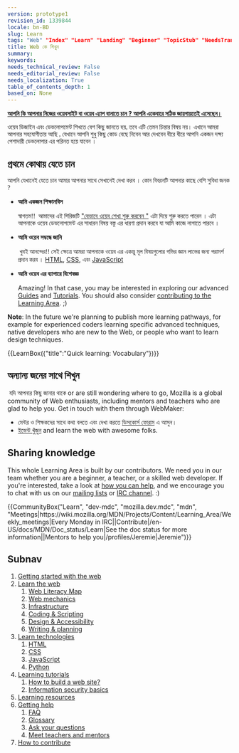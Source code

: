 ```yaml
---
version: prototype1
revision_id: 1339844
locale: bn-BD
slug: Learn
tags: "Web" "Index" "Learn" "Landing" "Beginner" "TopicStub" "NeedsTranslation"
title: Web কে শিখুন
summary: 
keywords: 
needs_technical_review: False
needs_editorial_review: False
needs_localization: True
table_of_contents_depth: 1
based_on: None
---
```

<div class="summary">
<p><u><strong id="docs-internal-guid-882eb067-dfbc-b1a1-15fd-8230d416ac78">আপনি কি আপনার নিজের ওয়েবসাইট বা ওয়েব এ্যাপ বানাতে চান ? আপনি একেবারে সঠিক জায়গায়তেই এসেছেন।</strong></u></p>
</div>

<p><font face="FreeSans"><font face="SolaimanLipi">ওয়েব ডিজাইন এবং ডেভলোপমেন্ট শিখতে বেশ কিছু জানতে হয়</font></font><font face="SolaimanLipi">, </font><font face="FreeSans"><font face="SolaimanLipi">তবে এটি তেমন চিন্তার বিষয় নয়। এখানে আমরা আপনার সহযোগীতায় আছি </font></font><font face="SolaimanLipi">, </font><font face="FreeSans"><font face="SolaimanLipi">যেখানে আপনি শুধু কিছু কোড বেছে নিবেন আর দেখবেন&nbsp;ধীরে ধীরে আপনি একজন দক্ষ্য পেশাদারী ডেভলোপার এর পরিনত হয়ে যাবেন ।</font></font></p>

<h2 id="প্রথমে_কোথায়_যেতে_চান">প্রথমে কোথায় যেতে চান&nbsp;</h2>

<p><font face="FreeSans"><font face="SolaimanLipi">আপনি যেখানেই যেতে চান আমার আপনার সাথে সেখানেই দেখা করব । কোন বিবরনটি আপনার কাছে বেশি সুবিধা জনক </font></font><font face="SolaimanLipi">?</font><strong> </strong></p>

<ul class="card-grid">
 <li><strong id="docs-internal-guid-7da75c9c-dfcb-0613-512e-903b8f31af91">আমি একজন শিক্ষানবিস</strong>

  <p><font face="FreeSans"><font face="SolaimanLipi">স্বাগতম</font></font><font face="SolaimanLipi">!! &nbsp;</font><font face="FreeSans"><font face="SolaimanLipi">আমাদের এই সিরিজটি</font></font> <a href="/en-US/Learn/Getting_started_with_the_web">"যেভাবে ওয়েব শেখা শুরু করবেন&nbsp;"</a>&nbsp;এটা<font face="FreeSans"><strong><font face="SolaimanLipi">&nbsp;</font></strong><font face="SolaimanLipi">দিয়ে শুরু করতে পারেন ।&nbsp;এটা আপনাকে ওয়েব ডেভলোপমেন্ট এর সাধারন বিষয় বস্তু এর ধারণা প্রদান করবে যা আমি কাজে লাগাতে পারবে ।</font></font></p>
 </li>
 <li><strong id="docs-internal-guid-7da75c9c-dfca-c553-2f44-21afe2603352">আমি ওয়েব সম্বন্ধে জানি</strong>
  <p><strong id="docs-internal-guid-882eb067-e8e4-cce6-30f2-0bb4764ccf68">&nbsp;</strong><font face="FreeSans"><font face="SolaimanLipi">খুবই আনন্দের</font></font><font face="SolaimanLipi">!! </font><font face="FreeSans"><font face="SolaimanLipi">সেই ক্ষেত্রে আমরা আপনাকে ওয়েব এর একন্তু মূল বিষয়গুলোর গভির জ্ঞান লাভের জন্য পরামর্শ প্রদান করব ।&nbsp;</font></font><a href="/en-US/docs/Learn/HTML">HTML</a>, <a href="/en-US/docs/Learn/CSS">CSS</a>, এবং&nbsp;<a href="/en-US/docs/Learn/JavaScript">JavaScript</a></p>
 </li>
 <li><strong id="docs-internal-guid-7da75c9c-dfcc-5d84-9629-bb0fffa3c10c">আমি ওয়েব এর ব্যাপারে বিশেষজ্ঞ</strong>
  <p>Amazing! In that case, you may be interested in exploring our advanced <a href="/en-US/docs/Web/Guide">Guides</a> and <a href="/en-US/docs/Web/Tutorials">Tutorials</a>. You should also consider <a href="/en-US/Learn/How_to_contribute">contributing to the Learning Area</a>. ;)</p>
 </li>
</ul>

<div class="note">
<p><strong>Note</strong>: In the future we're planning to publish more learning pathways, for example for experienced coders learning specific advanced techniques, native developers who are new to the Web, or people who want to learn design techniques.</p>
</div>

<p>{{LearnBox({"title":"Quick learning: Vocabulary"})}}</p>

<h2 id="অন্যান্য_জনের_সাথে_শিখুন">অন্যান্য জনের সাথে শিখুন</h2>

<p>&nbsp;যদি আপনার কিছু জানার থাকে&nbsp;or are still wondering where to go, Mozilla is a global community of Web enthusiasts, including mentors and teachers who are glad to help you. Get in touch with them through WebMaker:</p>

<ul>
 <li>মেন্টর ও শিক্ষকদের সাথে কথা বলতে এবং&nbsp;দেখা করতে&nbsp;<a href="http://discourse.webmaker.org/" rel="external">ডিসকোর্স ফোরাম</a>&nbsp;এ আসুন।</li>
 <li><a href="https://events.webmaker.org/">ইভেন্ট খুঁজুন</a>&nbsp;and learn the web with awesome folks.</li>
</ul>

<h2 id="Sharing_knowledge">Sharing knowledge</h2>

<p>This whole Learning Area is built by our contributors. We need you in our team whether you are a beginner, a teacher, or a skilled web developer. If you're interested, take a look at <a href="/en-US/Learn/How_to_contribute">how you can help</a>, and we encourage you to chat with us on our <a href="/en-US/docs/MDN/Community#Join_our_mailing_lists">mailing lists</a> or <a href="/en-US/docs/MDN/Community#Get_into_IRC">IRC channel</a>. :)</p>

<p>{{CommunityBox("Learn", "dev-mdc", "mozilla.dev.mdc", "mdn", "Meetings|https://wiki.mozilla.org/MDN/Projects/Content/Learning_Area/Weekly_meetings|Every Monday in IRC||Contribute|/en-US/docs/MDN/Doc_status/Learn|See the doc status for more information||Mentors to help you|/profiles/Jeremie|Jeremie")}}</p>

<h2 id="Subnav">Subnav</h2>

<ol>
 <li><a href="/en-US/Learn/Getting_started_with_the_web">Getting started with the web</a></li>
 <li><a href="/en-US/Learn/Skills">Learn the web</a>
  <ol>
   <li><a href="https://webmaker.org/en-US/literacy" rel="external">Web Literacy Map</a></li>
   <li><a href="/en-US/Learn/Web_Mechanics">Web mechanics</a></li>
   <li><a href="/en-US/Learn/Infrastructure">Infrastructure</a></li>
   <li><a href="/en-US/Learn/Coding-Scripting">Coding &amp; Scripting</a></li>
   <li><a href="/en-US/Learn/Design_and_Accessibility">Design &amp; Accessibility</a></li>
   <li><a href="/en-US/Learn/Composing_for_the_web">Writing &amp; planning</a></li>
  </ol>
 </li>
 <li><a href="#">Learn technologies</a>
  <ol>
   <li><a href="/en-US/Learn/HTML">HTML</a></li>
   <li><a href="/en-US/Learn/CSS">CSS</a></li>
   <li><a href="/en-US/Learn/JavaScript">JavaScript</a></li>
   <li><a href="/en-US/Learn/Python">Python</a></li>
  </ol>
 </li>
 <li><a href="/en-US/Learn/tutorial">Learning tutorials</a>
  <ol>
   <li><a href="/en-US/Learn/tutorial/How_to_build_a_web_site">How to build a web site?</a></li>
   <li><a href="/en-US/Learn/tutorial/Information_Security_Basics">Information security basics</a></li>
  </ol>
 </li>
 <li><a href="http://weblitmapper.webmakerprototypes.org/">Learning resources</a></li>
 <li><a href="/en-US/Learn/help">Getting help</a>
  <ol>
   <li><a href="/en-US/Learn/FAQ">FAQ</a></li>
   <li><a href="/en-US/docs/Glossary">Glossary</a></li>
   <li><a href="http://discourse.webmakerprototypes.org/" rel="external">Ask your questions</a></li>
   <li><a href="https://events.webmaker.org/" rel="external">Meet teachers and mentors</a></li>
  </ol>
 </li>
 <li><a href="/en-US/Learn/How_to_contribute">How to contribute</a></li>
</ol>

